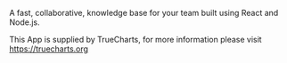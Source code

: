 A fast, collaborative, knowledge base for your team built using React and Node.js.

This App is supplied by TrueCharts, for more information please visit https://truecharts.org
